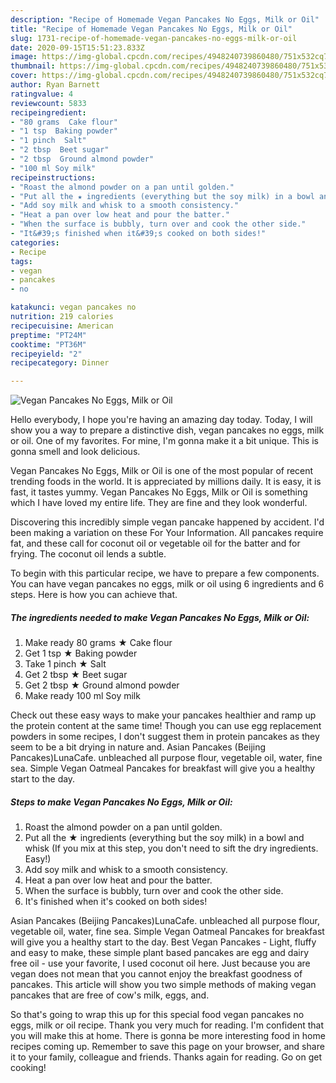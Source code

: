 ```yaml
---
description: "Recipe of Homemade Vegan Pancakes No Eggs, Milk or Oil"
title: "Recipe of Homemade Vegan Pancakes No Eggs, Milk or Oil"
slug: 1731-recipe-of-homemade-vegan-pancakes-no-eggs-milk-or-oil
date: 2020-09-15T15:51:23.833Z
image: https://img-global.cpcdn.com/recipes/4948240739860480/751x532cq70/vegan-pancakes-no-eggs-milk-or-oil-recipe-main-photo.jpg
thumbnail: https://img-global.cpcdn.com/recipes/4948240739860480/751x532cq70/vegan-pancakes-no-eggs-milk-or-oil-recipe-main-photo.jpg
cover: https://img-global.cpcdn.com/recipes/4948240739860480/751x532cq70/vegan-pancakes-no-eggs-milk-or-oil-recipe-main-photo.jpg
author: Ryan Barnett
ratingvalue: 4
reviewcount: 5833
recipeingredient:
- "80 grams  Cake flour"
- "1 tsp  Baking powder"
- "1 pinch  Salt"
- "2 tbsp  Beet sugar"
- "2 tbsp  Ground almond powder"
- "100 ml Soy milk"
recipeinstructions:
- "Roast the almond powder on a pan until golden."
- "Put all the ★ ingredients (everything but the soy milk) in a bowl and whisk (If you mix at this step, you don&#39;t need to sift the dry ingredients. Easy!)"
- "Add soy milk and whisk to a smooth consistency."
- "Heat a pan over low heat and pour the batter."
- "When the surface is bubbly, turn over and cook the other side."
- "It&#39;s finished when it&#39;s cooked on both sides!"
categories:
- Recipe
tags:
- vegan
- pancakes
- no

katakunci: vegan pancakes no 
nutrition: 219 calories
recipecuisine: American
preptime: "PT24M"
cooktime: "PT36M"
recipeyield: "2"
recipecategory: Dinner

---
```



![Vegan Pancakes No Eggs, Milk or Oil](https://img-global.cpcdn.com/recipes/4948240739860480/751x532cq70/vegan-pancakes-no-eggs-milk-or-oil-recipe-main-photo.jpg)

Hello everybody, I hope you're having an amazing day today. Today, I will show you a way to prepare a distinctive dish, vegan pancakes no eggs, milk or oil. One of my favorites. For mine, I'm gonna make it a bit unique. This is gonna smell and look delicious.

Vegan Pancakes No Eggs, Milk or Oil is one of the most popular of recent trending foods in the world. It is appreciated by millions daily. It is easy, it is fast, it tastes yummy. Vegan Pancakes No Eggs, Milk or Oil is something which I have loved my entire life. They are fine and they look wonderful.

Discovering this incredibly simple vegan pancake happened by accident. I&#39;d been making a variation on these For Your Information. All pancakes require fat, and these call for coconut oil or vegetable oil for the batter and for frying. The coconut oil lends a subtle.


To begin with this particular recipe, we have to prepare a few components. You can have vegan pancakes no eggs, milk or oil using 6 ingredients and 6 steps. Here is how you can achieve that.

<!--inarticleads1-->

##### The ingredients needed to make Vegan Pancakes No Eggs, Milk or Oil:

1. Make ready 80 grams ★ Cake flour
1. Get 1 tsp ★ Baking powder
1. Take 1 pinch ★ Salt
1. Get 2 tbsp ★ Beet sugar
1. Get 2 tbsp ★ Ground almond powder
1. Make ready 100 ml Soy milk


Check out these easy ways to make your pancakes healthier and ramp up the protein content at the same time! Though you can use egg replacement powders in some recipes, I don&#39;t suggest them in protein pancakes as they seem to be a bit drying in nature and. Asian Pancakes (Beijing Pancakes)LunaCafe. unbleached all purpose flour, vegetable oil, water, fine sea. Simple Vegan Oatmeal Pancakes for breakfast will give you a healthy start to the day. 

<!--inarticleads2-->

##### Steps to make Vegan Pancakes No Eggs, Milk or Oil:

1. Roast the almond powder on a pan until golden.
1. Put all the ★ ingredients (everything but the soy milk) in a bowl and whisk (If you mix at this step, you don&#39;t need to sift the dry ingredients. Easy!)
1. Add soy milk and whisk to a smooth consistency.
1. Heat a pan over low heat and pour the batter.
1. When the surface is bubbly, turn over and cook the other side.
1. It&#39;s finished when it&#39;s cooked on both sides!


Asian Pancakes (Beijing Pancakes)LunaCafe. unbleached all purpose flour, vegetable oil, water, fine sea. Simple Vegan Oatmeal Pancakes for breakfast will give you a healthy start to the day. Best Vegan Pancakes - Light, fluffy and easy to make, these simple plant based pancakes are egg and dairy free oil - use your favorite, I used coconut oil here. Just because you are vegan does not mean that you cannot enjoy the breakfast goodness of pancakes. This article will show you two simple methods of making vegan pancakes that are free of cow&#39;s milk, eggs, and. 

So that's going to wrap this up for this special food vegan pancakes no eggs, milk or oil recipe. Thank you very much for reading. I'm confident that you will make this at home. There is gonna be more interesting food in home recipes coming up. Remember to save this page on your browser, and share it to your family, colleague and friends. Thanks again for reading. Go on get cooking!
